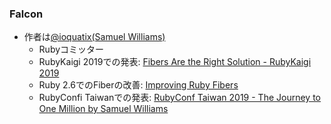 ### Falcon

* 作者は[@ioquatix(Samuel Williams)](https://github.com/ioquatix)
  * Rubyコミッター
  * RubyKaigi 2019での発表: [Fibers Are the Right Solution \- RubyKaigi 2019](https://rubykaigi.org/2019/presentations/ioquatix.html)
  * Ruby 2.6でのFiberの改善: [Improving Ruby Fibers](https://www.codeotaku.com/journal/2018-06/improving-ruby-fibers/index)
  * RubyConfi Taiwanでの発表: [RubyConf Taiwan 2019 \- The Journey to One Million by Samuel Williams](https://www.youtube.com/watch?v=Dtn9Uudw4Mo)
